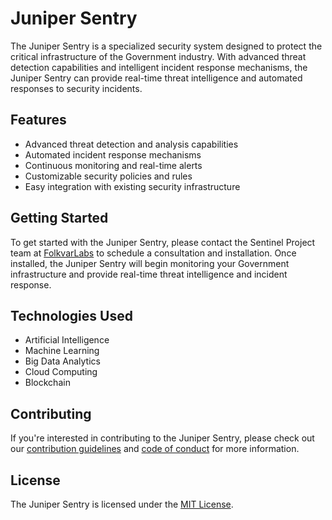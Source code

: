 # Juniper Sentry

The Juniper Sentry is a specialized security system designed to protect the critical infrastructure of the Government industry. With advanced threat detection capabilities and intelligent incident response mechanisms, the Juniper Sentry can provide real-time threat intelligence and automated responses to security incidents.

## Features

- Advanced threat detection and analysis capabilities
- Automated incident response mechanisms
- Continuous monitoring and real-time alerts
- Customizable security policies and rules
- Easy integration with existing security infrastructure

## Getting Started

To get started with the Juniper Sentry, please contact the Sentinel Project team at [FolkvarLabs]() to schedule a consultation and installation. Once installed, the Juniper Sentry will begin monitoring your Government infrastructure and provide real-time threat intelligence and incident response.

## Technologies Used

- Artificial Intelligence
- Machine Learning
- Big Data Analytics
- Cloud Computing
- Blockchain

## Contributing

If you're interested in contributing to the Juniper Sentry, please check out our [contribution guidelines]() and [code of conduct]() for more information.

## License

The Juniper Sentry is licensed under the [MIT License]().